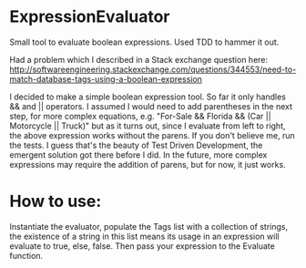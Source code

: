 # ExpressionEvaluator
Small tool to evaluate boolean expressions.  Used TDD to hammer it out.

Had a problem which I described in a Stack exchange question here: http://softwareengineering.stackexchange.com/questions/344553/need-to-match-database-tags-using-a-boolean-expression

I decided to make a simple boolean expression tool. So far it only handles && and || operators. I assumed I would need to add  parentheses in the next step, for more complex equations, e.g. "For-Sale && Florida && (Car || Motorcycle || Truck)" but as it turns out, since I evaluate from left to right, the above expression works without the parens.  If you don't believe me, run the tests. I guess that's the beauty of Test Driven Development, the emergent solution got there before I did.  In the future, more complex expressions may require the addition of parens, but for now, it just works.

# How to use:

Instantiate the evaluator, populate the Tags list with a collection of strings, the existence of a string in this list means its usage in an expression will evaluate to true, else, false. Then pass your expression to the Evaluate function.
